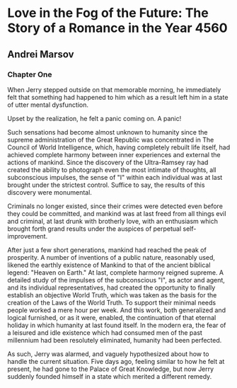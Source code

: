 # Love in the Fog of the Future: The Story of a Romance in the Year 4560

## Andrei Marsov

### Chapter One

When Jerry stepped outside on that memorable morning, he immediately felt that something had happened to him which as a result left him in a state of utter mental dysfunction.

Upset by the realization, he felt a panic coming on. A panic!

Such sensations had become almost unknown to humanity since the supreme administration of the Great Republic was concentrated in The Council of World Intelligence, which, having completely rebuilt life itself, had achieved complete harmony between inner experiences and external the actions of mankind. Since the discovery of the Ultra-Ramsey ray had created the ability to photograph even the most intimate of thoughts, all subconscious impulses, the sense of "I" within each individual was at last brought under the strictest control. Suffice to say, the results of this discovery were monumental.

Criminals no longer existed, since their crimes were detected even before they could be committed, and
mankind was at last freed from all things evil and criminal, at last drunk with brotherly love, with an enthusiasm which brought forth grand results under the auspices of perpetual self-improvement.

After just a few short generations, mankind had reached the peak of prosperity. A number of inventions of a public nature, reasonably used, likened the earthly existence of Mankind to that of the ancient biblical legend: "Heaven on Earth." At last, complete harmony reigned supreme. A detailed study of the impulses of the subconscious "I", as actor and agent, and its individual representatives, had created the opportunity to finally establish an objective World Truth, which was taken as the basis for the creation of the Laws of the World Truth. To support their minimal needs people worked a mere hour per week. And this work, both generalized and logical furnished, or as it were, enabled, the continuation of that eternal holiday in which humanity at last found itself. In the modern era, the fear of a leisured and idle existence which had consumed men of the past millennium had been resolutely eliminated, humanity had been perfected.

As such, Jerry was alarmed, and vaguely hypothesized about how to handle the current situation. Five days ago, feeling similar to how he felt at present, he had gone to the Palace of Great Knowledge, but now Jerry suddenly founded himself in a state which merited a different remedy.

